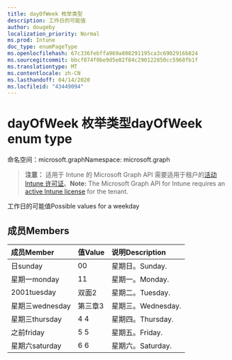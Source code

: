 ```yaml
---
title: dayOfWeek 枚举类型
description: 工作日的可能值
author: dougeby
localization_priority: Normal
ms.prod: Intune
doc_type: enumPageType
ms.openlocfilehash: 67c336febffa969a808291195ca3c6902916b824
ms.sourcegitcommit: bbcf074f0be9d5e02f84c290122850cc5968fb1f
ms.translationtype: MT
ms.contentlocale: zh-CN
ms.lasthandoff: 04/14/2020
ms.locfileid: "43449094"
---
```

# <a name="dayofweek-enum-type"></a><span data-ttu-id="63892-103">dayOfWeek 枚举类型</span><span class="sxs-lookup"><span data-stu-id="63892-103">dayOfWeek enum type</span></span>

<span data-ttu-id="63892-104">命名空间：microsoft.graph</span><span class="sxs-lookup"><span data-stu-id="63892-104">Namespace: microsoft.graph</span></span>

> <span data-ttu-id="63892-105">**注意：** 适用于 Intune 的 Microsoft Graph API 需要适用于租户的[活动 Intune 许可证](https://go.microsoft.com/fwlink/?linkid=839381)。</span><span class="sxs-lookup"><span data-stu-id="63892-105">**Note:** The Microsoft Graph API for Intune requires an [active Intune license](https://go.microsoft.com/fwlink/?linkid=839381) for the tenant.</span></span>

<span data-ttu-id="63892-106">工作日的可能值</span><span class="sxs-lookup"><span data-stu-id="63892-106">Possible values for a weekday</span></span>

## <a name="members"></a><span data-ttu-id="63892-107">成员</span><span class="sxs-lookup"><span data-stu-id="63892-107">Members</span></span>
|<span data-ttu-id="63892-108">成员</span><span class="sxs-lookup"><span data-stu-id="63892-108">Member</span></span>|<span data-ttu-id="63892-109">值</span><span class="sxs-lookup"><span data-stu-id="63892-109">Value</span></span>|<span data-ttu-id="63892-110">说明</span><span class="sxs-lookup"><span data-stu-id="63892-110">Description</span></span>|
|:---|:---|:---|
|<span data-ttu-id="63892-111">日</span><span class="sxs-lookup"><span data-stu-id="63892-111">sunday</span></span>|<span data-ttu-id="63892-112">0</span><span class="sxs-lookup"><span data-stu-id="63892-112">0</span></span>|<span data-ttu-id="63892-113">星期日。</span><span class="sxs-lookup"><span data-stu-id="63892-113">Sunday.</span></span>|
|<span data-ttu-id="63892-114">星期一</span><span class="sxs-lookup"><span data-stu-id="63892-114">monday</span></span>|<span data-ttu-id="63892-115">1</span><span class="sxs-lookup"><span data-stu-id="63892-115">1</span></span>|<span data-ttu-id="63892-116">星期一。</span><span class="sxs-lookup"><span data-stu-id="63892-116">Monday.</span></span>|
|<span data-ttu-id="63892-117">2001</span><span class="sxs-lookup"><span data-stu-id="63892-117">tuesday</span></span>|<span data-ttu-id="63892-118">双面</span><span class="sxs-lookup"><span data-stu-id="63892-118">2</span></span>|<span data-ttu-id="63892-119">星期二。</span><span class="sxs-lookup"><span data-stu-id="63892-119">Tuesday.</span></span>|
|<span data-ttu-id="63892-120">星期三</span><span class="sxs-lookup"><span data-stu-id="63892-120">wednesday</span></span>|<span data-ttu-id="63892-121">第三章</span><span class="sxs-lookup"><span data-stu-id="63892-121">3</span></span>|<span data-ttu-id="63892-122">星期三。</span><span class="sxs-lookup"><span data-stu-id="63892-122">Wednesday.</span></span>|
|<span data-ttu-id="63892-123">星期三</span><span class="sxs-lookup"><span data-stu-id="63892-123">thursday</span></span>|<span data-ttu-id="63892-124">4 </span><span class="sxs-lookup"><span data-stu-id="63892-124">4</span></span>|<span data-ttu-id="63892-125">星期四。</span><span class="sxs-lookup"><span data-stu-id="63892-125">Thursday.</span></span>|
|<span data-ttu-id="63892-126">之前</span><span class="sxs-lookup"><span data-stu-id="63892-126">friday</span></span>|<span data-ttu-id="63892-127">5 </span><span class="sxs-lookup"><span data-stu-id="63892-127">5</span></span>|<span data-ttu-id="63892-128">星期五。</span><span class="sxs-lookup"><span data-stu-id="63892-128">Friday.</span></span>|
|<span data-ttu-id="63892-129">星期六</span><span class="sxs-lookup"><span data-stu-id="63892-129">saturday</span></span>|<span data-ttu-id="63892-130">6 </span><span class="sxs-lookup"><span data-stu-id="63892-130">6</span></span>|<span data-ttu-id="63892-131">星期六。</span><span class="sxs-lookup"><span data-stu-id="63892-131">Saturday.</span></span>|







